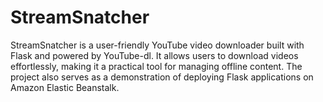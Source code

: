 # StreamSnatcher
StreamSnatcher is a user-friendly YouTube video downloader built with Flask and powered by YouTube-dl. It allows users to download videos effortlessly, making it a practical tool for managing offline content. The project also serves as a demonstration of deploying Flask applications on Amazon Elastic Beanstalk.
